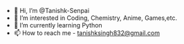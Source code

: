 - 👋 Hi, I’m @Tanishk-Senpai
- 👀 I’m interested in Coding, Chemistry, Anime, Games,etc.
- 🌱 I’m currently learning Python
- 📫 How to reach me - tanishksingh832@gmail.com

<!---
Tanishk-Senpai/Tanishk-Senpai is a ✨ special ✨ repository because its `README.md` (this file) appears on your GitHub profile.
You can click the Preview link to take a look at your changes.
--->
